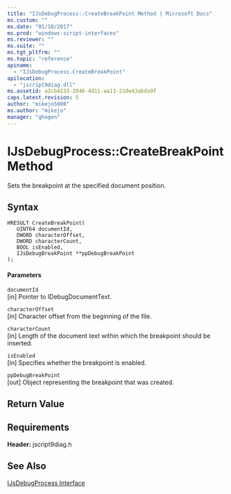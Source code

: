 ```yaml
---
title: "IJsDebugProcess::CreateBreakPoint Method | Microsoft Docs"
ms.custom: ""
ms.date: "01/18/2017"
ms.prod: "windows-script-interfaces"
ms.reviewer: ""
ms.suite: ""
ms.tgt_pltfrm: ""
ms.topic: "reference"
apiname: 
  - "IJsDebugProcess.CreateBreakPoint"
apilocation: 
  - "jscript9diag.dll"
ms.assetid: a2cb4233-2846-4d11-aa13-21de43abda9f
caps.latest.revision: 5
author: "mikejo5000"
ms.author: "mikejo"
manager: "ghogen"
---
```

# IJsDebugProcess::CreateBreakPoint Method
Sets the breakpoint at the specified document position.  
  
## Syntax  
  
```  
HRESULT CreateBreakPoint(  
   UINT64 documentId,  
   DWORD characterOffset,  
   DWORD characterCount,  
   BOOL isEnabled,  
   IJsDebugBreakPoint **ppDebugBreakPoint  
);  
```  
  
#### Parameters  
 `documentId`  
 [in] Pointer to IDebugDocumentText.  
  
 `characterOffset`  
 [in] Character offset from the beginning of the file.  
  
 `characterCount`  
 [in] Length of the document text within which the breakpoint should be inserted.  
  
 `isEnabled`  
 [in] Specifies whether the breakpoint is enabled.  
  
 `ppDebugBreakPoint`  
 [out] Object representing the breakpoint that was created.  
  
## Return Value  
  
## Requirements  
 **Header:** jscript9diag.h  
  
## See Also  
 [IJsDebugProcess Interface](../../winscript/reference/ijsdebugprocess-interface.md)